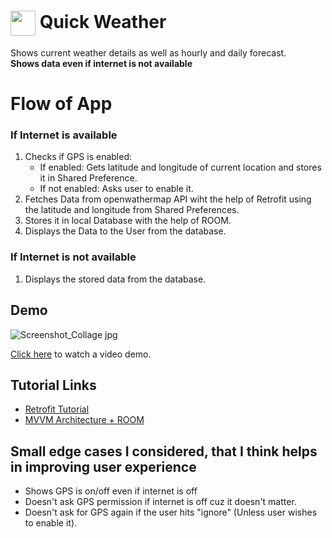 
# <img src="https://user-images.githubusercontent.com/86946600/159285413-407a7cb4-8e9c-4359-b76c-9cef6b46487d.png" align="center" width="40" height="40"> Quick Weather

Shows current weather details as well as hourly and daily forecast. <br/>
**__Shows data even if internet is not available__**


# Flow of App

### If Internet is available
1. Checks if GPS is enabled:
    - If enabled: Gets latitude and longitude of current location and stores it in Shared Preference.
    - If not enabled: Asks user to enable it.
1. Fetches Data from openwathermap API wiht the help of Retrofit using the latitude and longitude from Shared Preferences.
2. Stores it in local Database with the help of ROOM.
3. Displays the Data to the User from the database.

### If Internet is not available
1. Displays the stored data from the database.
## Demo
![Screenshot_Collage jpg](https://user-images.githubusercontent.com/86946600/159305554-b4b693d5-bc39-4d8a-affe-10ed4336465b.png)

[Click here](https://drive.google.com/file/d/1tyax458TjD_Au6etMGLA_AjAHVCNArrR/view?usp=sharing) to watch a video demo.
## Tutorial Links

 - [Retrofit Tutorial](https://www.youtube.com/playlist?list=PLrnPJCHvNZuCbuD3xpfKzQWOj3AXybSaM)
 - [MVVM Architecture + ROOM](https://www.youtube.com/playlist?list=PLrnPJCHvNZuDihTpkRs6SpZhqgBqPU118)


## Small edge cases I considered, that I think helps in improving user experience

- Shows GPS is on/off even if internet is off
- Doesn't ask GPS permission if internet is off 
   cuz it doesn't matter.
- Doesn't ask for GPS again if the user hits "ignore" 
   (Unless user wishes to enable it).


